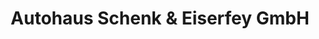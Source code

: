 ---
title: "Autohaus Schenk & Eiserfey GmbH"
url: /bitterfeld-wolfen/autohaus-schenk-und-eiserfey-gmbh/
shop: Autowerkstatt
---